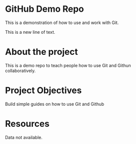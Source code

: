 # GitHub Demo Repo
This is a demonstration of how to use and work with Git.

This is a new line of text.

# About the project
This is a demo repo to teach people how to use Git and Githun collaboratively.

# Project Objectives
Build simple guides on how to use Git and Github

# Resources
Data not available.